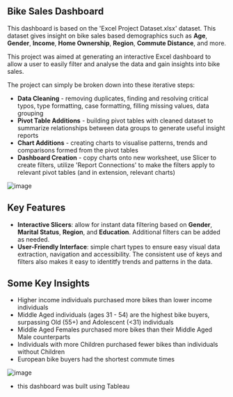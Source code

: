 ## Bike Sales Dashboard
This dashboard is based on the 'Excel Project Dataset.xlsx' dataset. This dataset gives insight on bike sales based demographics such as **Age**, **Gender**, **Income**, **Home Ownership**, **Region**, **Commute Distance**, and more.

This project was aimed at generating an interactive Excel dashboard to allow a user to easily filter and analyse the data and gain insights into bike sales. 

The project can simply be broken down into these iterative steps:
* **Data Cleaning** - removing duplicates, finding and resolving critical typos, type formatting, case formatting, filling missing values, data grouping
* **Pivot Table Additions** - building pivot tables with cleaned dataset to summarize relationships between data groups to generate useful insight reports
* **Chart Additions** - creating charts to visualise patterns, trends and comparisons formed from the pivot tables
* **Dashboard Creation** - copy charts onto new worksheet, use Slicer to create filters, utilize 'Report Connections' to make the filters apply to relevant pivot tables (and in extension, relevant charts)


![image](https://github.com/user-attachments/assets/795b78bf-e54b-49b1-8346-918376be9c30)

## Key Features
* **Interactive Slicers**: allow for instant data filtering based on **Gender**, **Marital Status**, **Region**, and **Education**. Additional filters can be added as needed.
* **User-Friendly Interface**: simple chart types to ensure easy visual data extraction, navigation and accessibility. The consistent use of keys and filters also makes it easy to identitfy trends and patterns in the data.

## Some Key Insights
* Higher income individuals purchased more bikes than lower income individuals
* Middle Aged individuals (ages 31 - 54) are the highest bike buyers, surpassing Old (55+) and Adolescent (<31) individuals
* Middle Aged Females purchased more bikes than their Middle Aged Male counterparts
* Individuals with more Children purchased fewer bikes than individuals without Children
* European bike buyers had the shortest commute times

![image](https://github.com/user-attachments/assets/018f0364-01f3-4727-96cf-3e8bba040f08)

* this dashboard was built using Tableau
